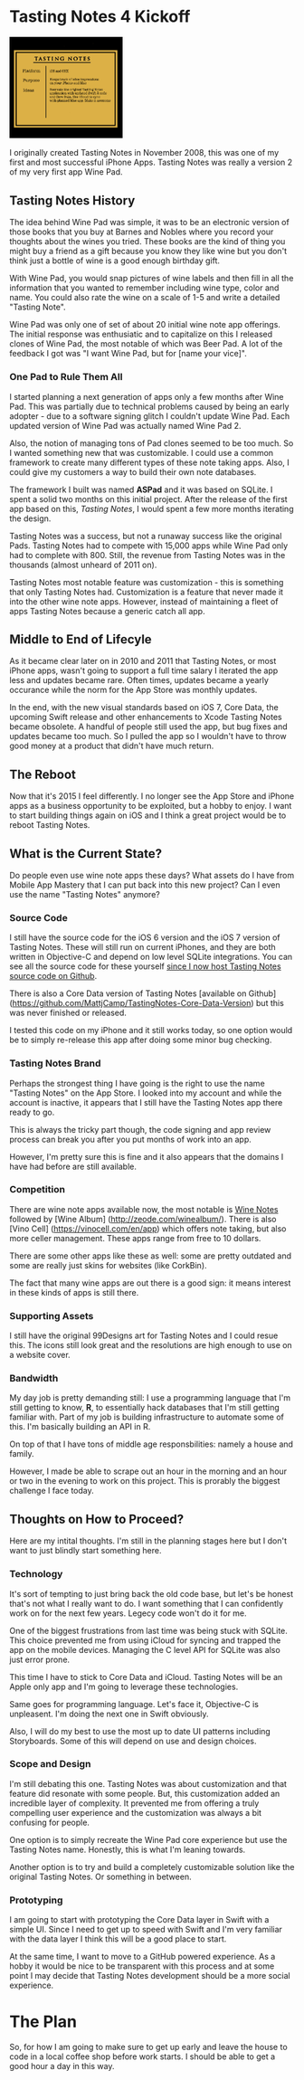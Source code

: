 # Tasting Notes 4 Kickoff

<img id="leftimage" src="images/tn-kick.png" width=200pt>

I originally created Tasting Notes in November 2008, this was one
of my first and most successful iPhone Apps. Tasting Notes was 
really a version 2 of my very first app Wine Pad.

## Tasting Notes History

The idea behind Wine Pad was simple, it was to be an
electronic version of those books that you buy at Barnes
and Nobles where you record your thoughts about the wines
you tried. These books are the kind of thing you might buy
a friend as a gift because you know they like wine but you 
don't think just a bottle of wine is a good enough birthday
gift.

With Wine Pad, you would snap pictures of wine labels and 
then fill in all the information that you wanted to remember
including wine type, color and name. You could also rate the
wine on a scale of 1-5 and write a detailed "Tasting Note".

Wine Pad was only one of set of about 20 initial wine note
app offerings. The initial response was enthusiatic and to 
capitalize on this I released clones of Wine Pad, the most
notable of which was Beer Pad. A lot of the feedback I got was
"I want Wine Pad, but for [name your vice]".

### One Pad to Rule Them All

I started planning a next generation of apps only a few months
after Wine Pad. This was partially due to technical problems caused
by being an early adopter - due to a software signing glitch I 
couldn't update Wine Pad. Each updated version of Wine Pad was
actually named Wine Pad 2.

Also, the notion of managing tons of Pad clones seemed to be
too much. So I wanted something new that was customizable. 
I could use a common framework to create many different types
of these note taking apps. Also, I could give my customers a way
to build their own note databases.

The framework I built was named **ASPad** and it was based on SQLite.
I spent a solid two months on this initial project. After the release
of the first app based on this, *Tasting Notes*, I would spent a few more
months iterating the design.

Tasting Notes was a success, but not a runaway success like the original
Pads. Tasting Notes had to compete with 15,000 apps while Wine Pad only had
to complete with 800. Still, the revenue from Tasting Notes was in the 
thousands (almost unheard of 2011 on).

Tasting Notes most notable feature was customization - this is something that
only Tasting Notes had. Customization is a feature that never made it into the
other wine note apps. However, instead of maintaining a fleet of apps
Tasting Notes because a generic catch all app.

## Middle to End of Lifecyle

As it became clear later on in 2010 and 2011 that Tasting Notes, or most
iPhone apps, wasn't going to support a full time salary I iterated the
app less and updates became rare. Often times, updates became a yearly occurance
while the norm for the App Store was monthly updates.

In the end, with the new visual standards based on iOS 7, Core Data,
the upcoming Swift release and other enhancements to Xcode Tasting Notes
became obsolete. A handful of people still used the app, but bug fixes
and updates became too much. So I pulled the app so I wouldn't have to 
throw good money at a product that didn't have much return.

## The Reboot

Now that it's 2015 I feel differently. I no longer see the App Store and
iPhone apps as a business opportunity to be exploited, but a hobby to 
enjoy. I want to start building things again on iOS and I think a great
project would be to reboot Tasting Notes.

## What is the Current State?

Do people even use wine note apps these days? What assets
do I have from Mobile App Mastery that I can put back into
this new project? Can I even use the name "Tasting Notes"
anymore?

### Source Code

I still have the source code for the iOS 6 version and the
iOS 7 version of Tasting Notes. These will still run on current
iPhones, and they are both written in Objective-C and depend on
low level SQLite integrations. You can see all the source code
for these yourself [since I now host Tasting Notes
source code on Github](https://github.com/MattjCamp/TastingNotes).

There is also a Core Data version of Tasting Notes [available on Github]
(https://github.com/MattjCamp/TastingNotes-Core-Data-Version) but this was
never finished or released.

I tested this code on my iPhone and it still works today, so one
option would be to simply re-release this app after doing some minor
bug checking.

### Tasting Notes Brand

Perhaps the strongest thing I have going is the right to use
the name "Tasting Notes" on the App Store. I looked into my
account and while the account is inactive, it appears that I still
have the Tasting Notes app there ready to go.

This is always the tricky part though, the code signing and app review
process can break you after you put months of work into an app.

However, I'm pretty sure this is fine and it also appears that the domains
I have had before are still available.

### Competition

There are wine note apps available now, the most notable is
[Wine Notes](http://winenotesapp.com/) followed by [Wine Album]
(http://zeode.com/winealbum/). There is also [Vino Cell]
(https://vinocell.com/en/app) which offers note taking, but also
more celler management. These apps range from free to 10 dollars.

There are some other apps like these as well: some are pretty
outdated and some are really just skins for websites (like CorkBin).

The fact that many wine apps are out there is a good sign: it
means interest in these kinds of apps is still there. 

### Supporting Assets

I still have the original 99Designs art for Tasting Notes and I
could resue this. The icons still look great and the resolutions are
high enough to use on a website cover.

### Bandwidth

My day job is pretty demanding still: I use a programming language that
I'm still getting to know, **R**, to essentially hack databases that I'm
still getting familiar with. Part of my job is building infrastructure
to automate some of this. I'm basically building an API in R.

On top of that I have tons of middle age responsbilities: namely a
house and family.

However, I made be able to scrape out an hour in the morning and an
hour or two in the evening to work on this project. This is prorably
the biggest challenge I face today.

## Thoughts on How to Proceed?

Here are my intital thoughts. I'm still in the planning
stages here but I don't want to just blindly start something
here.

### Technology

It's sort of tempting to just bring back the old code 
base, but let's be honest that's not what I really want to
do. I want something that I can confidently work on for the
next few years. Legecy code won't do it for me.

One of the biggest frustrations from last time was being
stuck with SQLite. This choice prevented me from using iCloud
for syncing and trapped the app on the mobile devices. Managing
the C level API for SQLite was also just error prone.

This time I have to stick to Core Data and iCloud. Tasting 
Notes will be an Apple only app and I'm going to leverage these
technologies.

Same goes for programming language. Let's face it, Objective-C
is unpleasent. I'm doing the next one in Swift obviously.

Also, I will do my best to use the most up to date UI patterns
including Storyboards. Some of this will depend on use and design
choices.

### Scope and Design

I'm still debating this one. Tasting Notes was about customization
and that feature did resonate with some people. But, this customization
added an incredible layer of complexity. It prevented me from offering
a truly compelling user experience and the customization was always
a bit confusing for people.

One option is to simply recreate the Wine Pad core experience but use
the Tasting Notes name. Honestly, this is what I'm leaning towards.

Another option is to try and build a completely customizable solution
like the original Tasting Notes. Or something in between.

### Prototyping

I am going to start with prototyping the Core Data layer in Swift
with a simple UI. Since I need to get up to speed with Swift and I'm
very familiar with the data layer I think this will be a good place to 
start.

At the same time, I want to move to a GitHub powered experience. As a 
hobby it would be nice to be transparent with this process and at some 
point I may decide that Tasting Notes development should be a more
social experience.

# The Plan

So, for how I am going to make sure to get up early and leave the house 
to code in a local coffee shop before work starts. I should be able to
get a good hour a day in this way.

